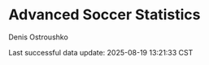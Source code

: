 # Advanced Soccer Statistics
Denis Ostroushko

<!-- gfm -->

Last successful data update: 2025-08-19 13:21:33 CST
